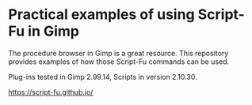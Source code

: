 # Practical examples of using Script-Fu in Gimp

The procedure browser in Gimp is a great resource. This repository provides examples of how those Script-Fu commands can be used.

Plug-ins tested in Gimp 2.99.14, Scripts in version 2.10.30.

https://script-fu.github.io/
